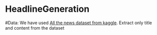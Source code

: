 # HeadlineGeneration


#Data:
We have used [All the news dataset from kaggle](https://www.kaggle.com/snapcrack/all-the-news/data).
Extract only title and content from the dataset
